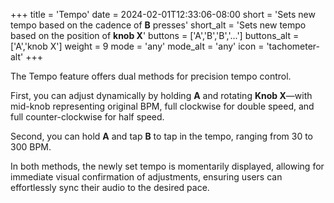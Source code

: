 +++
title = 'Tempo'
date = 2024-02-01T12:33:06-08:00
short = 'Sets new tempo based on the cadence of **B** presses'
short_alt = 'Sets new tempo based on the position of **knob X**'
buttons = ['A','B','B','...']
buttons_alt = ['A','knob X']
weight = 9
mode = 'any'
mode_alt = 'any'
icon = 'tachometer-alt'
+++

The Tempo feature offers dual methods for precision tempo control. 

First, you can adjust dynamically by holding **A** and rotating **Knob X**—with mid-knob representing original BPM, full clockwise for double speed, and full counter-clockwise for half speed. 

Second, you can hold **A** and tap **B** to tap in the tempo, ranging from 30 to 300 BPM. 

In both methods, the newly set tempo is momentarily displayed, allowing for immediate visual confirmation of adjustments, ensuring users can effortlessly sync their audio to the desired pace.